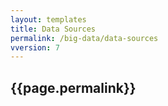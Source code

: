 ```yaml
---
layout: templates
title: Data Sources
permalink: /big-data/data-sources
vversion: 7
---
```



## {{page.permalink}} 